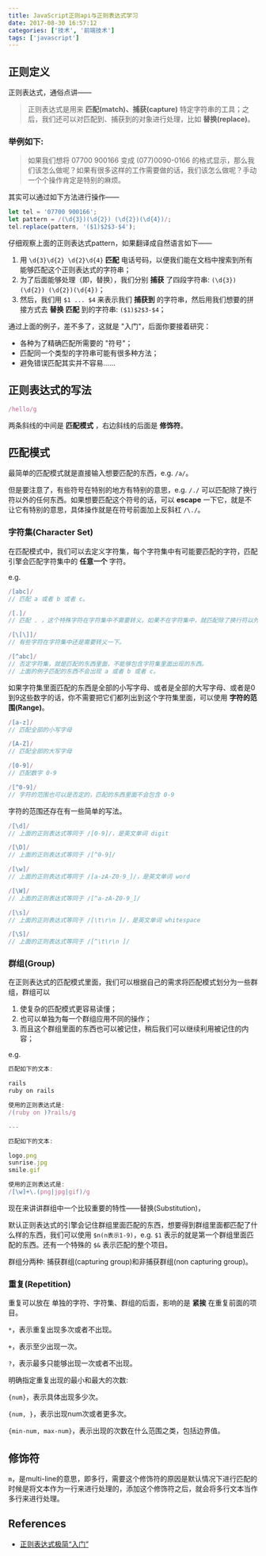 ```yaml
---
title: JavaScript正则api与正则表达式学习
date: 2017-08-30 16:57:12
categories: ['技术', '前端技术']
tags: ['javascript']
---
```


## 正则定义

正则表达式，通俗点讲——

> 正则表达式是用来 **匹配(match)、捕获(capture)** 特定字符串的工具；之后，我们还可以对匹配到、捕获到的对象进行处理，比如 **替换(replace)**。

### 举例如下:

> 如果我们想将 07700 900166 变成 (077)0090-0166 的格式显示，那么我们该怎么做呢？如果有很多这样的工作需要做的话，我们该怎么做呢？手动一个个操作肯定是特别的麻烦。

其实可以通过如下方法进行操作——

```js
let tel = '07700 900166';
let pattern = /(\d{3})(\d{2}) (\d{2})(\d{4})/;
tel.replace(pattern, '($1)$2$3-$4');
```

仔细观察上面的正则表达式pattern，如果翻译成自然语言如下——

1. 用 `\d{3}\d{2} \d{2}\d{4}` **匹配** 电话号码，以便我们能在文档中搜索到所有能够匹配这个正则表达式的字符串；
2. 为了后面能够处理（即，替换），我们分别 **捕获** 了四段字符串: `(\d{3})(\d{2}) (\d{2})(\d{4})`；
3. 然后，我们用 `$1 ... $4` 来表示我们 **捕获到** 的字符串，然后用我们想要的拼接方式去 **替换** **匹配** 到的字符串: `($1)$2$3-$4`；

通过上面的例子，差不多了，这就是 "入门"，后面你要接着研究：

- 各种为了精确匹配所需要的 "符号"；
- 匹配同一个类型的字符串可能有很多种方法；
- 避免错误匹配其实并不容易……

<!-- more -->

## 正则表达式的写法

```js
/hello/g
```

两条斜线的中间是 **匹配模式** ，右边斜线的后面是 **修饰符**。

## 匹配模式

最简单的匹配模式就是直接输入想要匹配的东西，e.g. `/a/`。

但是要注意了，有些符号在特别的地方有特别的意思，e.g. `/./` 可以匹配除了换行符以外的任何东西。如果想要匹配这个符号的话，可以 **escape** 一下它，就是不让它有特别的意思，具体操作就是在符号前面加上反斜杠 `/\./`。

### 字符集(Character Set)

在匹配模式中，我们可以去定义字符集，每个字符集中有可能要匹配的字符，匹配引擎会匹配字符集中的 **任意一个** 字符。

e.g.

```js
/[abc]/
// 匹配 a 或者 b 或者 c。

/[.]/
// 匹配 . ，这个特殊字符在字符集中不需要转义。如果不在字符集中，就匹配除了换行符以外的任何东西。

/[\[\]]/
// 有些字符在字符集中还是需要转义一下。

/[^abc]/
// 否定字符集，就是匹配的东西里面，不能够包含字符集里面出现的东西。
// 上面的例子匹配的东西不会出现 a 或者 b 或者 c。
```

如果字符集里面匹配的东西是全部的小写字母、或者是全部的大写字母、或者是0到9这些数字的话，你不需要把它们都列出到这个字符集里面，可以使用 **字符的范围(Range)**。

```js
/[a-z]/
// 匹配全部的小写字母

/[A-Z]/
// 匹配全部的大写字母

/[0-9]/
// 匹配数字 0-9

/[^0-9]/
// 字符的范围也可以是否定的，匹配的东西里面不会包含 0-9
```

字符的范围还存在有一些简单的写法。

```js
/[\d]/
// 上面的正则表达式等同于 /[0-9]/，是英文单词 digit

/[\D]/
// 上面的正则表达式等同于 /[^0-9]/

/[\w]/
// 上面的正则表达式等同于 /[a-zA-Z0-9_]/，是英文单词 word

/[\W]/
// 上面的正则表达式等同于 /[^a-zA-Z0-9_]/

/[\s]/
// 上面的正则表达式等同于 /[\t\r\n ]/，是英文单词 whitespace

/[\S]/
// 上面的正则表达式等同于 /[^\t\r\n ]/
```

### 群组(Group)

在正则表达式的匹配模式里面，我们可以根据自己的需求将匹配模式划分为一些群组，群组可以

1. 使复杂的匹配模式更容易读懂；
2. 也可以单独为每一个群组应用不同的操作；
3. 而且这个群组里面的东西也可以被记住，稍后我们可以继续利用被记住的内容；

e.g.

```js
匹配如下的文本:

rails
ruby on rails

使用的正则表达式是:
/(ruby on )?rails/g

---

匹配如下的文本:

logo.png
sunrise.jpg
smile.gif

使用的正则表达式是:
/[\w]+\.(png|jpg|gif)/g
```

现在来讲讲群组中一个比较重要的特性——替换(Substitution)，

默认正则表达式的引擎会记住群组里面匹配的东西，想要得到群组里面都匹配了什么样的东西，我们可以使用 `$n(n表示1-9)`，e.g. `$1` 表示的就是第一个群组里面匹配的东西。还有一个特殊的 `$&` 表示匹配的整个项目。

群组分两种: 捕获群组(capturing group)和非捕获群组(non capturing group)。

### 重复(Repetition)

重复可以放在 单独的字符、字符集、群组的后面，影响的是 **紧挨** 在重复前面的项目。

`*`，表示重复出现多次或者不出现。

`+`，表示至少出现一次。

`?`，表示最多只能够出现一次或者不出现。

明确指定重复出现的最小和最大的次数:

`{num}`，表示具体出现多少次。

`{num, }`，表示出现num次或者更多次。

`{min-num, max-num}`，表示出现的次数在什么范围之类，包括边界值。

## 修饰符

`m`，是multi-line的意思，即多行，需要这个修饰符的原因是默认情况下进行匹配的时候是将文本作为一行来进行处理的，添加这个修饰符之后，就会将多行文本当作多行来进行处理。

## References

- [正则表达式极简“入门”](http://lixiaolai.com/2016/07/19/makecs-regular-expression/)
